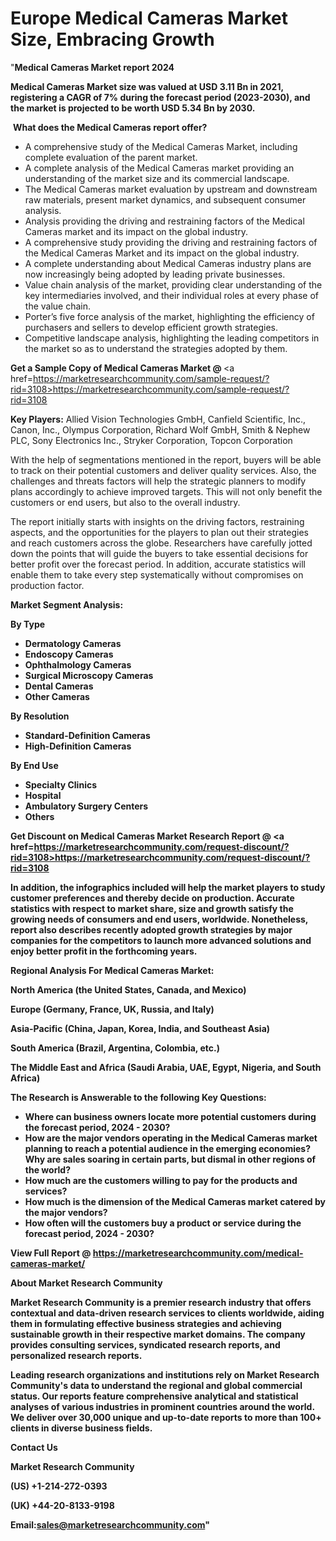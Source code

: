 # Europe Medical Cameras Market Size, Embracing Growth
"<strong>Medical Cameras Market report 2024</strong>

<strong>Medical Cameras Market size was valued at USD 3.11 Bn in 2021, registering a CAGR of 7% during the forecast period (2023-2030), and the market is projected to be worth USD 5.34 Bn by 2030.</strong>

 <strong><b>What does the Medical Cameras report offer?</b></strong>
<ul>
  <li>A comprehensive study of the Medical Cameras Market, including complete evaluation of the parent market.</li>
  <li>A complete analysis of the Medical Cameras market providing an understanding of the market size and its commercial landscape.</li>
  <li>The Medical Cameras market evaluation by upstream and downstream raw materials, present market dynamics, and subsequent consumer analysis.</li>
  <li>Analysis providing the driving and restraining factors of the Medical Cameras market and its impact on the global industry.</li>
  <li>A comprehensive study providing the driving and restraining factors of the Medical Cameras Market and its impact on the global industry.</li>
  <li>A complete understanding about Medical Cameras industry plans are now increasingly being adopted by leading private businesses.</li>
  <li>Value chain analysis of the market, providing clear understanding of the key intermediaries involved, and their individual roles at every phase of the value chain.</li>
  <li>Porter’s five force analysis of the market, highlighting the efficiency of purchasers and sellers to develop efficient growth strategies.</li>
  <li>Competitive landscape analysis, highlighting the leading competitors in the market so as to understand the strategies adopted by them.</li>
</ul>

<strong>Get a Sample Copy of Medical Cameras Market @ </strong><a href=https://marketresearchcommunity.com/sample-request/?rid=3108><u>https://marketresearchcommunity.com/sample-request/?rid=3108</u></a>

<strong>Key Players:</strong> 
Allied Vision Technologies GmbH, Canfield Scientific, Inc., Canon, Inc., Olympus Corporation, Richard Wolf GmbH, Smith &amp; Nephew PLC, Sony Electronics Inc., Stryker Corporation, Topcon Corporation

With the help of segmentations mentioned in the report, buyers will be able to track on their potential customers and deliver quality services. Also, the challenges and threats factors will help the strategic planners to modify plans accordingly to achieve improved targets. This will not only benefit the customers or end users, but also to the overall industry.

The report initially starts with insights on the driving factors, restraining aspects, and the opportunities for the players to plan out their strategies and reach customers across the globe. Researchers have carefully jotted down the points that will guide the buyers to take essential decisions for better profit over the forecast period. In addition, accurate statistics will enable them to take every step systematically without compromises on production factor.

<strong>Market Segment Analysis:</strong>


<strong><strong>By Type</strong></h4>
<ul>
 	<li>Dermatology Cameras</li>
 	<li>Endoscopy Cameras</li>
 	<li>Ophthalmology Cameras</li>
 	<li>Surgical Microscopy Cameras</li>
 	<li>Dental Cameras</li>
 	<li>Other Cameras</li>
</ul>
<strong><strong>By Resolution</strong></h4>
<ul>
 	<li>Standard-Definition Cameras</li>
 	<li>High-Definition Cameras</li>
</ul>
<strong><strong>By End Use</strong></h4>
<ul>
 	<li>Specialty Clinics</li>
 	<li>Hospital</li>
 	<li>Ambulatory Surgery Centers</li>
 	<li>Others</li>
</ul>

<strong>Get Discount on Medical Cameras Market Research Report @ </b></strong><a href=https://marketresearchcommunity.com/request-discount/?rid=3108><u>https://marketresearchcommunity.com/request-discount/?rid=3108</u></a>

In addition, the infographics included will help the market players to study customer preferences and thereby decide on production. Accurate statistics with respect to market share, size and growth satisfy the growing needs of consumers and end users, worldwide. Nonetheless, report also describes recently adopted growth strategies by major companies for the competitors to launch more advanced solutions and enjoy better profit in the forthcoming years.

<strong>Regional Analysis For Medical Cameras Market:</strong>

<strong>North America</strong> (the United States, Canada, and Mexico)

<strong>Europe</strong> (Germany, France, UK, Russia, and Italy)

<strong>Asia-Pacific</strong> (China, Japan, Korea, India, and Southeast Asia)

<strong>South America</strong> (Brazil, Argentina, Colombia, etc.)

<strong>The Middle East and Africa</strong> (Saudi Arabia, UAE, Egypt, Nigeria, and South Africa)

<strong>The Research is Answerable to the following Key Questions:</strong>
<ul>
 	<li>Where can business owners locate more potential customers during the forecast period, 2024 - 2030?</li>
 	<li>How are the major vendors operating in the Medical Cameras market planning to reach a potential audience in the emerging economies? Why are sales soaring in certain parts, but dismal in other regions of the world?</li>
 	<li>How much are the customers willing to pay for the products and services?</li>
 	<li>How much is the dimension of the Medical Cameras market catered by the major vendors?</li>
 	<li>How often will the customers buy a product or service during the forecast period, 2024 - 2030?</li>
</ul>

<strong>View Full Report @</strong> <a href=https://marketresearchcommunity.com/medical-cameras-market/>https://marketresearchcommunity.com/medical-cameras-market/</a>

<strong>About Market Research Community</strong>

Market Research Community is a premier research industry that offers contextual and data-driven research services to clients worldwide, aiding them in formulating effective business strategies and achieving sustainable growth in their respective market domains. The company provides consulting services, syndicated research reports, and personalized research reports.

Leading research organizations and institutions rely on Market Research Community's data to understand the regional and global commercial status. Our reports feature comprehensive analytical and statistical analyses of various industries in prominent countries around the world. We deliver over 30,000 unique and up-to-date reports to more than 100+ clients in diverse business fields.

<strong>Contact Us</strong>

<strong>Market Research Community</strong>

(US) +1-214-272-0393

(UK) +44-20-8133-9198

<strong>Email:</strong>sales@marketresearchcommunity.com"
